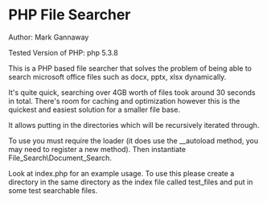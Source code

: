 PHP File Searcher
=================

Author: Mark Gannaway

Tested Version of PHP: php 5.3.8

This is a PHP based file searcher that solves the problem of being able to search microsoft office files such as docx, pptx, xlsx dynamically.

It's quite quick, searching over 4GB worth of files took around 30 seconds in total. There's room for caching and optimization however this is the quickest and easiest solution for a smaller file base.

It allows putting in the directories which will be recursively iterated through.

To use you must require the loader (it does use the __autoload method, you may need to register a new method). Then instantiate File_Search\Document_Search.

Look at index.php for an example usage. To use this please create a directory in the same directory as the index file called test_files and put in some test searchable files.